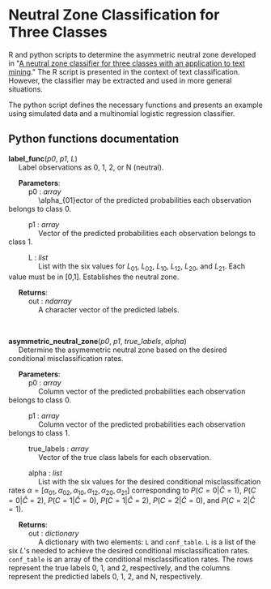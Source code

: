 # Neutral Zone Classification for Three Classes
R and python scripts to determine the asymmetric neutral zone developed in "[A neutral zone classifier for three classes with an application to text mining](https://doi.org/10.1002/sam.11639)." The R script is presented in the context of text classification. However, the classifier may be extracted and used in more general situations.

The python script defines the necessary functions and presents an example using simulated data and a multinomial logistic regression classifier.

## Python functions documentation
**label_func**(*p0*, *p1*, *L*)  
&nbsp;&nbsp;&nbsp;&nbsp;&nbsp;Label observations as 0, 1, 2, or N (neutral).

&nbsp;&nbsp;&nbsp;&nbsp;&nbsp;**Parameters**:  
&nbsp;&nbsp;&nbsp;&nbsp;&nbsp;&nbsp;&nbsp;&nbsp;&nbsp;&nbsp;p0 : *array*  
&nbsp;&nbsp;&nbsp;&nbsp;&nbsp;&nbsp;&nbsp;&nbsp;&nbsp;&nbsp;&nbsp;&nbsp;&nbsp;&nbsp;&nbsp;\alpha_{01}ector of the predicted probabilities each observation belongs to class 0.

&nbsp;&nbsp;&nbsp;&nbsp;&nbsp;&nbsp;&nbsp;&nbsp;&nbsp;&nbsp;p1 : *array*  
&nbsp;&nbsp;&nbsp;&nbsp;&nbsp;&nbsp;&nbsp;&nbsp;&nbsp;&nbsp;&nbsp;&nbsp;&nbsp;&nbsp;&nbsp;Vector of the predicted probabilities each observation belongs to class 1.

&nbsp;&nbsp;&nbsp;&nbsp;&nbsp;&nbsp;&nbsp;&nbsp;&nbsp;&nbsp;L : *list*  
&nbsp;&nbsp;&nbsp;&nbsp;&nbsp;&nbsp;&nbsp;&nbsp;&nbsp;&nbsp;&nbsp;&nbsp;&nbsp;&nbsp;&nbsp;List with the six values for $L_{01}$, $L_{02}$, $L_{10}$, $L_{12}$, $L_{20}$, and $L_{21}$. Each value must be in [0,1]. Establishes the neutral zone. 

&nbsp;&nbsp;&nbsp;&nbsp;&nbsp;**Returns**:  
&nbsp;&nbsp;&nbsp;&nbsp;&nbsp;&nbsp;&nbsp;&nbsp;&nbsp;&nbsp;out : *ndarray*  
&nbsp;&nbsp;&nbsp;&nbsp;&nbsp;&nbsp;&nbsp;&nbsp;&nbsp;&nbsp;&nbsp;&nbsp;&nbsp;&nbsp;&nbsp;A character vector of the predicted labels.

<br>

**asymmetric_neutral_zone**(*p0*, *p1*, *true_labels*, *alpha*)  
&nbsp;&nbsp;&nbsp;&nbsp;&nbsp;Determine the asymemetric neutral zone based on the desired conditional misclassification rates.

&nbsp;&nbsp;&nbsp;&nbsp;&nbsp;**Parameters**:  
&nbsp;&nbsp;&nbsp;&nbsp;&nbsp;&nbsp;&nbsp;&nbsp;&nbsp;&nbsp;p0 : *array*    
&nbsp;&nbsp;&nbsp;&nbsp;&nbsp;&nbsp;&nbsp;&nbsp;&nbsp;&nbsp;&nbsp;&nbsp;&nbsp;&nbsp;&nbsp;Column vector of the predicted probabilities each observation belongs to class 0.

&nbsp;&nbsp;&nbsp;&nbsp;&nbsp;&nbsp;&nbsp;&nbsp;&nbsp;&nbsp;p1 : *array*  
&nbsp;&nbsp;&nbsp;&nbsp;&nbsp;&nbsp;&nbsp;&nbsp;&nbsp;&nbsp;&nbsp;&nbsp;&nbsp;&nbsp;&nbsp;Column vector of the predicted probabilities each observation belongs to class 1.

&nbsp;&nbsp;&nbsp;&nbsp;&nbsp;&nbsp;&nbsp;&nbsp;&nbsp;&nbsp;true_labels : *array*  
&nbsp;&nbsp;&nbsp;&nbsp;&nbsp;&nbsp;&nbsp;&nbsp;&nbsp;&nbsp;&nbsp;&nbsp;&nbsp;&nbsp;&nbsp;Vector of the true class labels for each observation.

&nbsp;&nbsp;&nbsp;&nbsp;&nbsp;&nbsp;&nbsp;&nbsp;&nbsp;&nbsp;alpha : *list*  
&nbsp;&nbsp;&nbsp;&nbsp;&nbsp;&nbsp;&nbsp;&nbsp;&nbsp;&nbsp;&nbsp;&nbsp;&nbsp;&nbsp;&nbsp;List with the six values for the desired conditional misclassification rates $\alpha = [\alpha_{01}, \alpha_{02}, \alpha_{10}, \alpha_{12}, \alpha_{20}, \alpha_{21}]$ corresponding to $P(C=0|\hat{C} = 1)$, $P(C=0|\hat{C} = 2)$, $P(C=1|\hat{C} = 0)$, $P(C=1|\hat{C} = 2)$, $P(C=2|\hat{C} = 0)$, and $P(C=2|\hat{C} = 1)$.

&nbsp;&nbsp;&nbsp;&nbsp;&nbsp;**Returns**:  
&nbsp;&nbsp;&nbsp;&nbsp;&nbsp;&nbsp;&nbsp;&nbsp;&nbsp;&nbsp;out : *dictionary*  
&nbsp;&nbsp;&nbsp;&nbsp;&nbsp;&nbsp;&nbsp;&nbsp;&nbsp;&nbsp;&nbsp;&nbsp;&nbsp;&nbsp;&nbsp;A dictionary with two elements: `L` and `conf_table`. `L` is a list of the six *L*'s needed to achieve the desired conditional misclassification rates. `conf_table` is an array of the conditional misclassification rates. The rows represent the true labels 0, 1, and 2, respectively, and the columns represent the predictied labels 0, 1, 2, and N, respectively.
